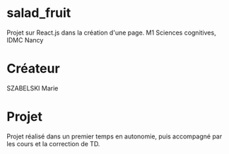 # salad_fruit
Projet sur React.js dans la création d'une page. M1 Sciences cognitives, IDMC Nancy

# Créateur 
SZABELSKI Marie

# Projet
Projet réalisé dans un premier temps en autonomie, puis accompagné par les cours et la correction de TD. 
